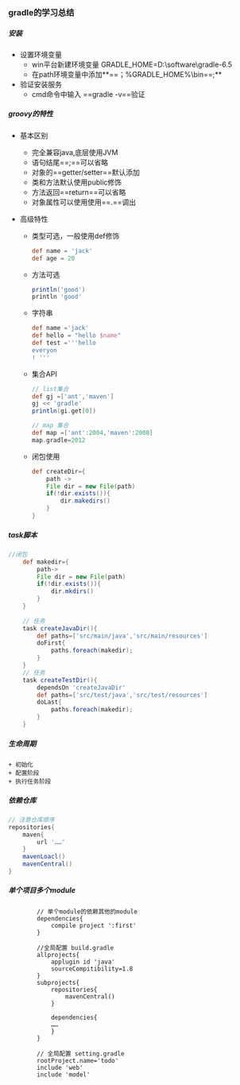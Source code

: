 ### gradle的学习总结

##### 安装

* 设置环境变量
  * win平台新建环境变量  GRADLE_HOME=D:\software\gradle-6.5
  * 在path环境变量中添加**==；%GRADLE_HOME%\bin==;**
* 验证安装服务
  * cmd命令中输入 ==gradle -v==验证

##### groovy的特性

+ 基本区别

  + 完全兼容java,底层使用JVM
  + 语句结尾==;==可以省略
  + 对象的==getter/setter==默认添加
  + 类和方法默认使用public修饰
  + 方法返回==return==可以省略
  + 对象属性可以使用使用==.==调出

+ 高级特性

  + 类型可选，一般使用def修饰

    ```groovy
    def name = 'jack'
    def age = 20
    ```

  + 方法可选

    ```groovy
    println('good')
    println 'good'
    ```

  + 字符串

    ``` groovy
    def name ='jack'
    def hello = "hello $name"
    def test ='''hello 
    everyon
    ! '''
    ```

    

  + 集合API

    ```groovy
    // list集合
    def gj =['ant','maven']
    gj << 'gradle'
    println(gi.get[0])
    
    // map 集合
    def map =['ant':2004,'maven':2008]
    map.gradle=2012
    ```

    

  + 闭包使用

    ```groovy
    def createDir={
    	path ->
        File dir = new File(path)
        if(!dir.exists()){
            dir.makedirs()
        }
    }
    ```

    

##### task脚本


```groovy
//闭包
	def makedir={
		path->
		File dir = new File(path)
		if(!dir.exists()){
			dir.mkdirs()
		}
	}
	
	// 任务
	task createJavaDir(){
		def paths=['src/main/java','src/main/resources']
		doFirst{
			paths.foreach(makedir);
		}
	}
	// 任务
	task createTestDir(){
		dependsOn 'createJavaDir'
		def paths=['src/test/java','src/test/resources']
		doLast{
			paths.foreach(makedir);
		}
	}
```



##### 生命周期

	+ 初始化
	+ 配置阶段
	+ 执行任务阶段

##### 依赖仓库

```groovy
// 注意仓库顺序
repositories{
    maven{
        url '……'
    }
    mavenLoacl()
    mavenCentral()
}
```



##### 单个项目多个module

```
		// 单个module的依赖其他的module
		dependencies{
			compile project ':first'
		}

		//全局配置 build.gradle
		allprojects{
			applugin id 'java'
			sourceCompitibility=1.8
		}
		subprojects{
			repositories{
				mavenCentral()
			}
			
			dependencies{
			……
			}
		}
		
		// 全局配置 setting.gradle
		rootProject.name='todo'
		include 'web'
		include 'model'
```



